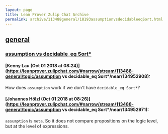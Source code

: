 ```yaml
---
layout: page
title: Lean Prover Zulip Chat Archive 
permalink: archive/113488general/18193assumptionvsdecidableeqSort.html
---
```


## [general](index.html)
### [assumption vs decidable_eq Sort*](18193assumptionvsdecidableeqSort.html)

#### [Kenny Lau (Oct 01 2018 at 08:24)](https://leanprover.zulipchat.com/#narrow/stream/113488-general/topic/assumption vs decidable_eq Sort*/near/134952908):
How does `assumption` work if we don't have `decidable_eq Sort*`?

#### [Johannes Hölzl (Oct 01 2018 at 08:26)](https://leanprover.zulipchat.com/#narrow/stream/113488-general/topic/assumption vs decidable_eq Sort*/near/134952971):
`assumption` is `meta`. So it does not compare propositions on the logic level, but at the level of expressions.


